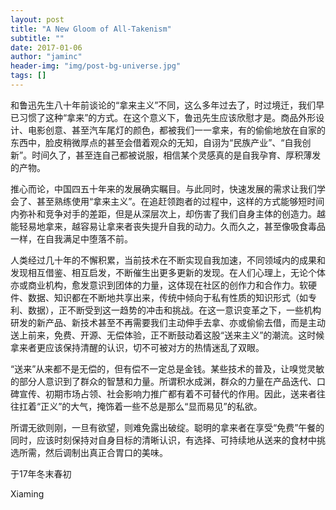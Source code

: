 ```yaml
---
layout: post
title: "A New Gloom of All-Takenism"
subtitle: ""
date: 2017-01-06
author: "jaminc"
header-img: "img/post-bg-universe.jpg"
tags: []
---
```


和鲁迅先生八十年前谈论的“拿来主义”不同，这么多年过去了，时过境迁，我们早已习惯了这种“拿来”的方式。在这个意义下，鲁迅先生应该欣慰才是。商品外形设计、电影创意、甚至汽车尾灯的颜色，都被我们一一拿来，有的偷偷地放在自家的东西中，脸皮稍微厚点的甚至会借着观众的无知，自诩为“民族产业”、“自我创新”。时间久了，甚至连自己都被说服，相信某个灵感真的是自我孕育、厚积薄发的产物。

<!-- more -->

推心而论，中国四五十年来的发展确实瞩目。与此同时，快速发展的需求让我们学会了、甚至熟练使用“拿来主义”。在追赶领跑者的过程中，这样的方式能够短时间内弥补和竞争对手的差距，但是从深层次上，却伤害了我们自身主体的创造力。越能轻易地拿来，越容易让拿来者丧失提升自我的动力。久而久之，甚至像吸食毒品一样，在自我满足中堕落不前。

人类经过几十年的不懈积累，当前技术在不断实现自我加速，不同领域内的成果和发现相互借鉴、相互启发，不断催生出更多更新的发现。在人们心理上，无论个体亦或商业机构，愈发意识到团体的力量，这体现在社区的创作力和合作力。软硬件、数据、知识都在不断地共享出来，传统中倾向于私有性质的知识形式（如专利、数据），正不断受到这一趋势的冲击和挑战。在这一意识变革之下，一些机构研发的新产品、新技术甚至不再需要我们主动伸手去拿、亦或偷偷去借，而是主动送上前来，免费、开源、无偿体验，正不断鼓动着这股“送来主义”的潮流。这时候拿来者更应该保持清醒的认识，切不可被对方的热情迷乱了双眼。

“送来”从来都不是无偿的，但有偿不一定总是金钱。某些技术的普及，让嗅觉灵敏的部分人意识到了群众的智慧和力量。所谓积水成渊，群众的力量在产品迭代、口碑宣传、初期市场占领、社会影响力推广都有着不可替代的作用。因此，送来者往往扛着“正义”的大气，掩饰着一些不总是那么“显而易见”的私欲。

所谓无欲则刚，一旦有欲望，则难免露出破绽。聪明的拿来者在享受“免费”午餐的同时，应该时刻保持对自身目标的清晰认识，有选择、可持续地从送来的食材中挑选所需，然后调制出真正合胃口的美味。

于17年冬末春初

Xiaming

